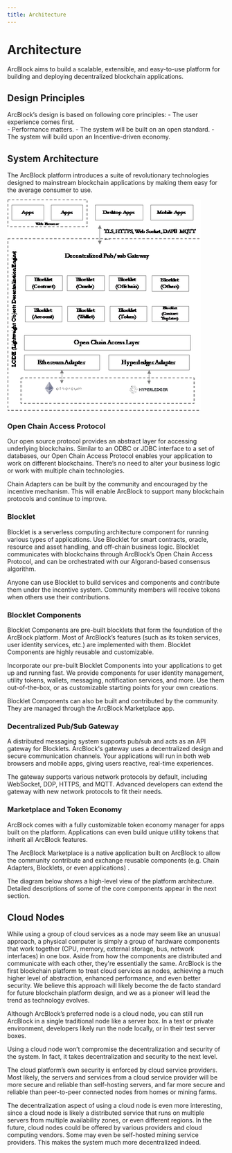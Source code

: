 ```yaml
---
title: Architecture
---
```


# Architecture
ArcBlock aims to build a scalable, extensible, and easy-to-use platform for building and deploying decentralized blockchain applications. 

## Design Principles 
ArcBlock’s design is based on following core principles: 
	-	The user experience comes first.  
	-	Performance matters. 
	-	The system will be built on an open standard.
	-	The system will build upon an Incentive-driven economy. 

## System Architecture
The ArcBlock platform introduces a suite of revolutionary technologies designed to mainstream blockchain applications by making them easy for the average consumer to use.

![my img](HighLevelOverviewofArcBlock.png)

### Open Chain Access Protocol 
Our open source protocol provides an abstract layer for accessing underlying blockchains. Similar to an ODBC or JDBC interface to a set of databases, our Open Chain Access Protocol enables your application to work on different blockchains. There’s no need to alter your business logic or work with multiple chain technologies. 

Chain Adapters can be built by the community and encouraged by the incentive mechanism. This will enable ArcBlock to support many blockchain protocols and continue to improve.

### Blocklet 
Blocklet is a serverless computing architecture component for running various types of applications. Use Blocklet for smart contracts, oracle, resource and asset handling, and off-chain business logic. Blocklet communicates with blockchains through ArcBlock’s Open Chain Access Protocol, and can be orchestrated with our Algorand-based consensus algorithm. 

Anyone can use Blocklet to build services and components and contribute them under the incentive system. Community members will receive tokens when others use their contributions.   

### Blocklet Components 
Blocklet Components are pre-built blocklets that form the foundation of the ArcBlock platform. Most of ArcBlock’s features (such as its token services, user identity services, etc.) are implemented with them. Blocklet Components are highly reusable and customizable. 

Incorporate our pre-built Blocklet Components into your applications to get up and running fast. We provide components for user identity management, utility tokens, wallets, messaging, notification services, and more. Use them out-of-the-box, or as customizable starting points for your own creations.  

Blocklet Components can also be built and contributed by the community. They are managed through the ArcBlock Marketplace app. 

### Decentralized Pub/Sub Gateway 
A distributed messaging system supports pub/sub and acts as an API gateway for Blocklets. ArcBlock's gateway uses a decentralized design and secure communication channels. Your applications will run in both web browsers and mobile apps, giving users reactive, real-time experiences. 

The gateway supports various network protocols by default, including WebSocket, DDP,  HTTPS, and MQTT. Advanced developers can extend  the gateway with new network protocols to fit their needs. 

### Marketplace and Token Economy
ArcBlock comes with a fully customizable token economy manager for apps built on the platform. Applications can even build unique utility tokens that inherit all ArcBlock features. 

The ArcBlock Marketplace is a native application built on ArcBlock to allow the community contribute and exchange reusable components (e.g. Chain Adapters, Blocklets, or even applications) .

The diagram below shows a high-level view of the platform architecture. Detailed descriptions of some of the core components appear in the next section. 

## Cloud Nodes
While using a group of cloud services as a node may seem like an unusual approach, a physical computer is simply a group of hardware components that work together (CPU, memory, external storage, bus, network interfaces) in one box. Aside from how the components are distributed and communicate with each other, they're essentially the same. ArcBlock is the first blockchain platform to treat cloud services as nodes, achieving a much higher level of abstraction, enhanced performance, and even better security.  We believe this approach will likely become the de facto standard for future blockchain platform design, and we as a pioneer will lead the trend as technology evolves. 

Although ArcBlock’s preferred node is a cloud node, you can still run ArcBlock in a single traditional node like a server box. In a test or private environment, developers likely run the node locally, or in their test server boxes. 

Using a cloud node won’t compromise the decentralization and security of the system. In fact, it takes decentralization and security to the next level.

The cloud platform’s own security is enforced by cloud service providers. Most likely, the servers and services from a cloud service provider will be more secure and reliable than self-hosting servers, and far more secure and reliable than peer-to-peer connected nodes from homes or mining farms. 

The decentralization aspect of using a cloud node is even more interesting, since a cloud node is likely a distributed service that runs on multiple servers from multiple availability zones, or even different regions. In the future, cloud nodes could be offered by various providers and cloud computing vendors. Some may even be self-hosted mining service providers.  This makes the system much more decentralized indeed. 






